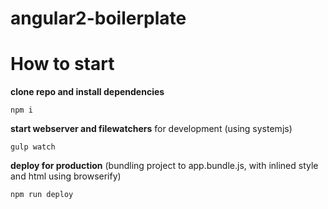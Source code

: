 # angular2-boilerplate

# How to start

**clone repo and install dependencies**

`npm i`

**start webserver and filewatchers** for development (using systemjs)

`gulp watch`

**deploy for production** (bundling project to app.bundle.js, with inlined style and html using browserify)

`npm run deploy`
